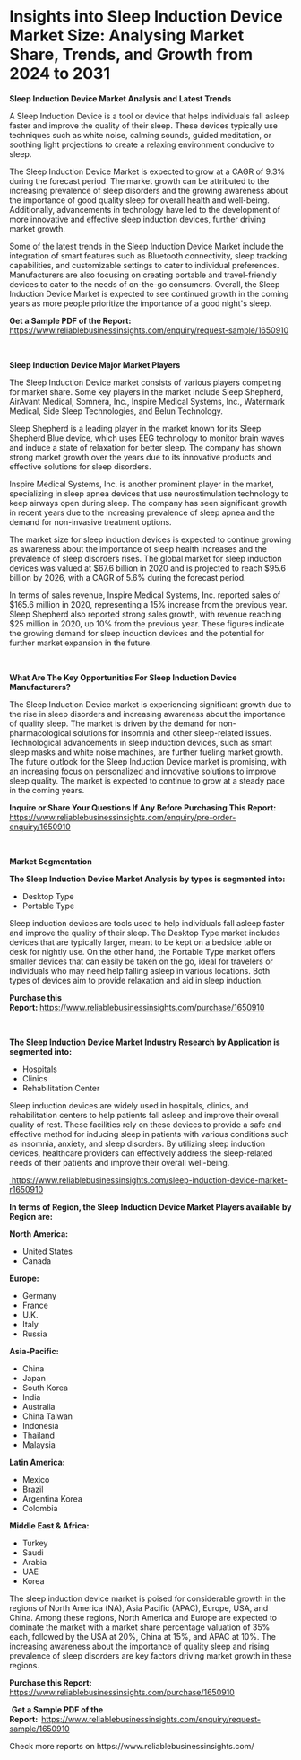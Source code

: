 <p><h1>Insights into Sleep Induction Device Market Size: Analysing Market Share, Trends, and Growth from 2024 to 2031</h1></p><p><strong>Sleep Induction Device Market Analysis and Latest Trends</strong></p>
<p><p>A Sleep Induction Device is a tool or device that helps individuals fall asleep faster and improve the quality of their sleep. These devices typically use techniques such as white noise, calming sounds, guided meditation, or soothing light projections to create a relaxing environment conducive to sleep.</p><p>The Sleep Induction Device Market is expected to grow at a CAGR of 9.3% during the forecast period. The market growth can be attributed to the increasing prevalence of sleep disorders and the growing awareness about the importance of good quality sleep for overall health and well-being. Additionally, advancements in technology have led to the development of more innovative and effective sleep induction devices, further driving market growth.</p><p>Some of the latest trends in the Sleep Induction Device Market include the integration of smart features such as Bluetooth connectivity, sleep tracking capabilities, and customizable settings to cater to individual preferences. Manufacturers are also focusing on creating portable and travel-friendly devices to cater to the needs of on-the-go consumers. Overall, the Sleep Induction Device Market is expected to see continued growth in the coming years as more people prioritize the importance of a good night's sleep.</p></p>
<p><strong>Get a Sample PDF of the Report:&nbsp;</strong> <a href="https://www.reliablebusinessinsights.com/enquiry/request-sample/1650910">https://www.reliablebusinessinsights.com/enquiry/request-sample/1650910</a></p>
<p>&nbsp;</p>
<p><strong>Sleep Induction Device Major Market Players</strong></p>
<p><p>The Sleep Induction Device market consists of various players competing for market share. Some key players in the market include Sleep Shepherd, AirAvant Medical, Somnera, Inc., Inspire Medical Systems, Inc., Watermark Medical, Side Sleep Technologies, and Belun Technology. </p><p>Sleep Shepherd is a leading player in the market known for its Sleep Shepherd Blue device, which uses EEG technology to monitor brain waves and induce a state of relaxation for better sleep. The company has shown strong market growth over the years due to its innovative products and effective solutions for sleep disorders. </p><p>Inspire Medical Systems, Inc. is another prominent player in the market, specializing in sleep apnea devices that use neurostimulation technology to keep airways open during sleep. The company has seen significant growth in recent years due to the increasing prevalence of sleep apnea and the demand for non-invasive treatment options. </p><p>The market size for sleep induction devices is expected to continue growing as awareness about the importance of sleep health increases and the prevalence of sleep disorders rises. The global market for sleep induction devices was valued at $67.6 billion in 2020 and is projected to reach $95.6 billion by 2026, with a CAGR of 5.6% during the forecast period.</p><p>In terms of sales revenue, Inspire Medical Systems, Inc. reported sales of $165.6 million in 2020, representing a 15% increase from the previous year. Sleep Shepherd also reported strong sales growth, with revenue reaching $25 million in 2020, up 10% from the previous year. These figures indicate the growing demand for sleep induction devices and the potential for further market expansion in the future.</p></p>
<p>&nbsp;</p>
<p><strong>What Are The Key Opportunities For Sleep Induction Device Manufacturers?</strong></p>
<p><p>The Sleep Induction Device market is experiencing significant growth due to the rise in sleep disorders and increasing awareness about the importance of quality sleep. The market is driven by the demand for non-pharmacological solutions for insomnia and other sleep-related issues. Technological advancements in sleep induction devices, such as smart sleep masks and white noise machines, are further fueling market growth. The future outlook for the Sleep Induction Device market is promising, with an increasing focus on personalized and innovative solutions to improve sleep quality. The market is expected to continue to grow at a steady pace in the coming years.</p></p>
<p><strong>Inquire or Share Your Questions If Any Before Purchasing This Report:</strong> <a href="https://www.reliablebusinessinsights.com/enquiry/pre-order-enquiry/1650910">https://www.reliablebusinessinsights.com/enquiry/pre-order-enquiry/1650910</a></p>
<p>&nbsp;</p>
<p><strong>Market Segmentation</strong></p>
<p><strong>The Sleep Induction Device Market Analysis by types is segmented into:</strong></p>
<p><ul><li>Desktop Type</li><li>Portable Type</li></ul></p>
<p><p>Sleep induction devices are tools used to help individuals fall asleep faster and improve the quality of their sleep. The Desktop Type market includes devices that are typically larger, meant to be kept on a bedside table or desk for nightly use. On the other hand, the Portable Type market offers smaller devices that can easily be taken on the go, ideal for travelers or individuals who may need help falling asleep in various locations. Both types of devices aim to provide relaxation and aid in sleep induction.</p></p>
<p><strong>Purchase this Report:&nbsp;</strong><a href="https://www.reliablebusinessinsights.com/purchase/1650910">https://www.reliablebusinessinsights.com/purchase/1650910</a></p>
<p>&nbsp;</p>
<p><strong>The Sleep Induction Device Market Industry Research by Application is segmented into:</strong></p>
<p><ul><li>Hospitals</li><li>Clinics</li><li>Rehabilitation Center</li></ul></p>
<p><p>Sleep induction devices are widely used in hospitals, clinics, and rehabilitation centers to help patients fall asleep and improve their overall quality of rest. These facilities rely on these devices to provide a safe and effective method for inducing sleep in patients with various conditions such as insomnia, anxiety, and sleep disorders. By utilizing sleep induction devices, healthcare providers can effectively address the sleep-related needs of their patients and improve their overall well-being.</p></p>
<p><a href="https://www.reliablebusinessinsights.com/sleep-induction-device-market-r1650910">&nbsp;https://www.reliablebusinessinsights.com/sleep-induction-device-market-r1650910</a></p>
<p><strong>In terms of Region, the Sleep Induction Device Market Players available by Region are:</strong></p>
<p>
    <p> <strong> North America: </strong>
        <ul>
            <li>United States</li>
            <li>Canada</li>
        </ul>
        </p> 
    <p> <strong> Europe: </strong>
        <ul>
            <li>Germany</li>
            <li>France</li>
            <li>U.K.</li>
            <li>Italy</li>
            <li>Russia</li>
        </ul>
        </p> 
    <p> <strong> Asia-Pacific: </strong>
        <ul>
            <li>China</li>
            <li>Japan</li>
            <li>South Korea</li>
            <li>India</li>
            <li>Australia</li>
            <li>China Taiwan</li>
            <li>Indonesia</li>
            <li>Thailand</li>
            <li>Malaysia</li>
        </ul>
        </p> 
    <p> <strong> Latin America: </strong>
        <ul>
            <li>Mexico</li>
            <li>Brazil</li>
            <li>Argentina Korea</li>
            <li>Colombia</li>
        </ul>
        </p> 
    <p> <strong> Middle East & Africa: </strong>
        <ul>
            <li>Turkey</li>
            <li>Saudi</li>
            <li>Arabia</li>
            <li>UAE</li>
            <li>Korea</li>
        </ul>
    </p>
    </p>
<p><p>The sleep induction device market is poised for considerable growth in the regions of North America (NA), Asia Pacific (APAC), Europe, USA, and China. Among these regions, North America and Europe are expected to dominate the market with a market share percentage valuation of 35% each, followed by the USA at 20%, China at 15%, and APAC at 10%. The increasing awareness about the importance of quality sleep and rising prevalence of sleep disorders are key factors driving market growth in these regions.</p></p>
<p><strong>Purchase this Report: </strong><a href="https://www.reliablebusinessinsights.com/purchase/1650910">https://www.reliablebusinessinsights.com/purchase/1650910</a></p>
<p>&nbsp;<strong>Get a Sample PDF of the Report:&nbsp;&nbsp;</strong><a href="https://www.reliablebusinessinsights.com/enquiry/request-sample/1650910">https://www.reliablebusinessinsights.com/enquiry/request-sample/1650910</a></p>
<p><strong></strong></p>
<p>Check more reports on https://www.reliablebusinessinsights.com/</p>